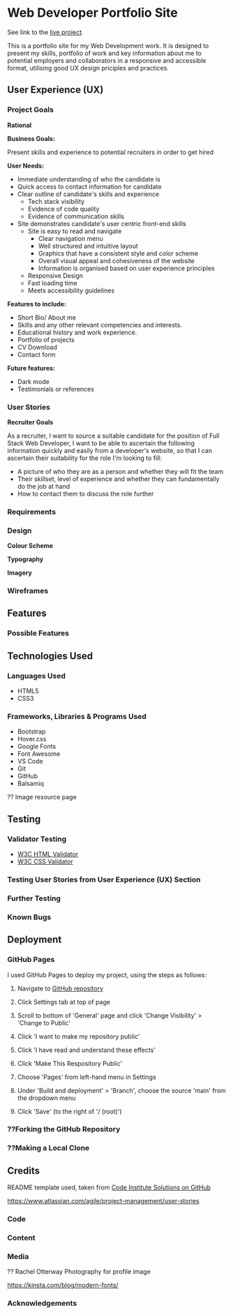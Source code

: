 # Web Developer Portfolio Site

See link to the [live project](https://sscales-dev.github.io/portfolio-site-msp1/).

This is a portfolio site for my Web Development work. It is designed to present my skills, portfolio of work and key information about me to potential employers and collaborators in a responsive and accessible format, utilising good UX design priciples and practices.

## User Experience (UX)

### Project Goals

**Rational**

**Business Goals:**

Present skills and experience to potential recruiters in order to get hired

**User Needs:**

- Immediate understanding of who the candidate is
- Quick access to contact information for candidate
- Clear outline of candidate's skills and experience
  - Tech stack visibility
  - Evidence of code quality
  - Evidence of communication skills
- Site demonstrates candidate's user centric front-end skills
  - Site is easy to read and navigate
    - Clear navigation menu
    - Well structured and intuitive layout
    - Graphics that have a consistent style and color scheme
    - Overall visual appeal and cohesiveness of the website
    - Information is organised based on user experience principles
  - Responsive Design
  - Fast loading time
  - Meets accessibility guidelines

**Features to include:**

- Short Bio/ About me
- Skills and any other relevant competencies and interests.
- Educational history and work experience.
- Portfolio of projects
- CV Download
- Contact form

**Future features:**

- Dark mode
- Testimonials or references

### User Stories

**Recruiter Goals**

As a recruiter, I want to source a suitable candidate for the position of Full Stack Web Developer, I want to be able to ascertain the following information quickly and easily from a developer's website, so that I can ascertain their suitability for the role I'm looking to fill:
- A picture of who they are as a person and whether they will fit the team
- Their skillset, level of experience and whether they can fundamentally do the job at hand
- How to contact them to discuss the role further

### Requirements

### Design

**Colour Scheme**


**Typography**


**Imagery**



### Wireframes

## Features 

### Possible Features

## Technologies Used

### Languages Used

- HTML5
- CSS3

### Frameworks, Libraries & Programs Used

- Bootstrap
- Hover.css
- Google Fonts
- Font Awesome
- VS Code
- Git
- GitHub
- Balsamiq

?? Image resource page

## Testing 

### Validator Testing 

- [W3C HTML Validator](https://validator.w3.org/nu/?doc=https%3A%2F%2Fcode-institute-org.github.io%2Flove-running-2.0%2Findex.html)
- [W3C CSS Validator](https://jigsaw.w3.org/css-validator/validator?uri=https%3A%2F%2Fvalidator.w3.org%2Fnu%2F%3Fdoc%3Dhttps%253A%252F%252Fcode-institute-org.github.io%252Flove-running-2.0%252Findex.html&profile=css3svg&usermedium=all&warning=1&vextwarning=&lang=en#css)

### Testing User Stories from User Experience (UX) Section

### Further Testing

### Known Bugs

## Deployment

### GitHub Pages

I used GitHub Pages to deploy my project, using the steps as follows:

1.  Navigate to [GitHub repository](https://github.com/sscales-dev/portfolio-site-msp1)
1.  Click Settings tab at top of page
1.  Scroll to bottom of 'General' page and click 'Change Visibility' > 'Change to Public'
1.  Click 'I want to make my repository public'
1.  Click 'I have read and understand these effects'
1.  Click 'Make This Respository Public'

1.  Choose 'Pages' from left-hand menu in Settings
1.  Under 'Build and deployment' > 'Branch', choose the source 'main' from the dropdown menu
1.  Click 'Save' (to the right of '/ (root)')

### ??Forking the GitHub Repository

### ??Making a Local Clone

## Credits 

README template used, taken from [Code Institute Solutions on GitHub](https://github.com/Code-Institute-Solutions/SampleREADME)

https://www.atlassian.com/agile/project-management/user-stories

### Code

### Content 


### Media

?? Rachel Otterway Photography for profile image

https://kinsta.com/blog/modern-fonts/

### Acknowledgements